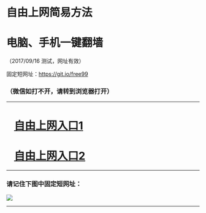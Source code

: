 ﻿# 自由上网简易方法

# 电脑、手机一键翻墙

（2017/09/16 测试，网址有效）

固定短网址：https://git.io/free99

### （微信如打不开，请转到浏览器打开）


***





# &nbsp;&nbsp; <a href="http://ft896310883.fwq-tz1003.online/fwqtz01.html?t=091600112203 " target="_blank">自由上网入口1</a>
# &nbsp;&nbsp; <a href="http://ft781515214.fwq-tz1004.online/fwqtz02.html?t=091600118693 " target="_blank">自由上网入口2</a>
***

### 请记住下图中固定短网址：

<img src="https://s3-us-west-2.amazonaws.com/fwq-1001/yjfq-20170905okok.png" /> 


***

